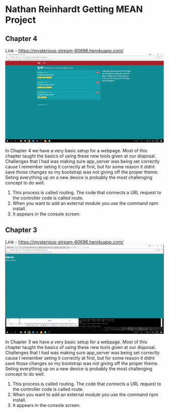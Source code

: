 # Nathan Reinhardt Getting MEAN Project
## Chapter 4
Link - https://mysterious-stream-60696.herokuapp.com/
![Screenshot](Chapter4GettingMean.png)

In Chapter 4 we have a very basic setup for a webpage.  Most of this chapter taught
the basics of using these new tools given at our disposal. Challenges that I had was
making sure app_server was being set correctly cause I remember seting it correctly 
at first, but for some reason it didnt save those changes so my bootstrap was not giving
off the proper theme. Seting everything up on a new device is probably the most
challenging concept to do well.

1. This process is called routing. The code that connects a URL request to the controller code
   is called route.
2. When you want to add an external module you use the command npm install.
3. It appears in the console screen.

## Chapter 3
Link - https://mysterious-stream-60696.herokuapp.com/
![Screenshot](Chapter3GettingMean.png)

In Chapter 3 we have a very basic setup for a webpage.  Most of this chapter taught
the basics of using these new tools given at our disposal. Challenges that I had was
making sure app_server was being set correctly cause I remember seting it correctly 
at first, but for some reason it didnt save those changes so my bootstrap was not giving
off the proper theme. Seting everything up on a new device is probably the most
challenging concept to do well.

1. This process is called routing. The code that connects a URL request to the controller code
   is called route.
2. When you want to add an external module you use the command npm install.
3. It appears in the console screen.
